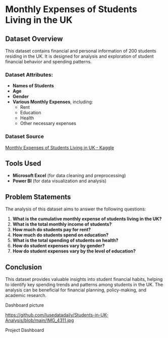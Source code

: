 # Monthly Expenses of Students Living in the UK

## Dataset Overview
This dataset contains financial and personal information of 200 students residing in the UK. It is designed for analysis and exploration of student financial behavior and spending patterns.

### Dataset Attributes:
- **Names of Students**
- **Age**
- **Gender**
- **Various Monthly Expenses**, including:
  - Rent
  - Education
  - Health
  - Other necessary expenses

### Dataset Source
[Monthly Expenses of Students Living in UK - Kaggle](https://www.kaggle.com/datasets/adanqaisar/monthly-expenses-of-students-living-in-uk)

## Tools Used
- **Microsoft Excel** (for data cleaning and preprocessing)
- **Power BI** (for data visualization and analysis)

## Problem Statements
The analysis of this dataset aims to answer the following questions:

1. **What is the cumulative monthly expense of students living in the UK?**
2. **What is the total monthly income of students?**
3. **How much do students pay for rent?**
4. **How much do students spend on education?**
5. **What is the total spending of students on health?**
6. **How do student expenses vary by gender?**
7. **How do student expenses vary by the level of education?**

## Conclusion
This dataset provides valuable insights into student financial habits, helping to identify key spending trends and patterns among students in the UK. The analysis can be beneficial for financial planning, policy-making, and academic research.

Dashboard picture

https://github.com/Iusedatadaily/Students-in-UK-Analysis/blob/main/IMG_4311.jpg

Project Dashboard





